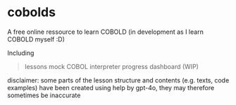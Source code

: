 # cobolds 

A free online ressource to learn COBOLD (in development as I learn COBOLD myself :D) 

Including 
> lessons
>  mock COBOL interpreter
> progress dashboard (WIP)


disclaimer: some parts of the lesson structure and contents (e.g. texts, code examples) have been created using help by gpt-4o, they may therefore sometimes be inaccurate
